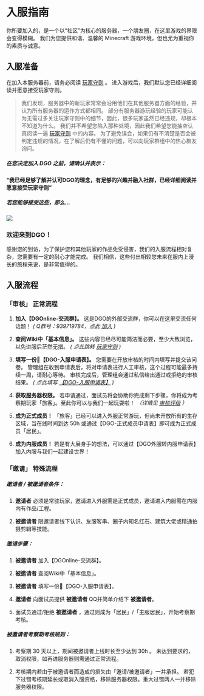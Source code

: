 <!-- docs/guide/join.md -->

# 入服指南

你所要加入的，是一个以“社区”为核心的服务器，一个朋友圈，在这里游戏的界限会变得模糊。
我们为您提供和谐、温馨的 Minecraft 游戏环境，但也尤为重视你的素质与诚意。



## 入服准备

在加入本服务器前，请务必阅读 [玩家守则](basic/information/rules.md) 。
进入游戏后，我们默认您已经详细阅读并愿意接受玩家守则。

> 我们发现，服务器中的新玩家常常会沿用他们在其他服务器方面的经验，并认为所有服务器的运作方式都相同。
部分有服务器游玩经验的玩家可能认为无需过多关注玩家守则中的细节，因此，很多玩家虽然已经违规，却根本不知道为什么。
我们并不希望您陷入那种处境，因此我们希望您能抽空认真阅读一遍 [玩家守则](basic/information/rules.md) 中的内容。
为了避免误会，如果仍有不清楚是否会被判定违规的情况，在了解后仍有不懂的问题，可以向玩家群组中的热心群友询问。

##### 在您决定加入 DGO 之前，请确认并表示：

 **“我已经足够了解并认可DGO的理念，有足够的兴趣并融入社群，已经详细阅读并愿意接受玩家守则”** 

##### 若您能够接受这些，那么…

![](http://39.100.70.44:8000/images/index_rotation_pic1.jpg)

### 欢迎来到DGO！

感谢您的到访，为了保护您和其他玩家的作品免受侵害，我们的入服流程相对复杂，您需要有一定的耐心才能完成。
我们相信，这些付出相较您未来在服内上漫长的旅程来说，是非常值得的。





## 入服流程

### 「审核」 正常流程

1. **加入【DGOnline-交流群】。**
这是DGO的外部交流群，你可以在这里交流任何话题！
 *( Q群号：939719784，点此 [加入](https://jq.qq.com/?_wv=1027&k=fLYVZmGj) )*

2. **查阅Wiki中「基本信息」。**
这些内容已经尽可能简洁而必要，至少大致浏览，以免进服后茫然无措。
 *( 点此跳转 [玩家守则](basic/information/rules.md) )*

3. **填写一份📰【DGO-入服申请表】。**
您需要在开放审核的时间内填写并提交该问卷。
管理组在收到申请表后，将对申请表进行人工审核，这个过程可能最多持续一周，请耐心等待。
审核完成后，管理组会通过私信给出通过或拒绝的审核结果。
 *( 点此填写 [【DGO-入服申请表】](https://wj.qq.com/s2/5534523/a1b2/) )*

4. **获取服务器权限。**
若申请通过，面试员将会协助你完成剩下步骤，你将成为考察期玩家「旅客」。至此你可以与我们一起玩耍啦！
 *（详情见 [审核评级](guide/join/reviewScore.md) ）* 

1. **成为正式成员！**
「旅客」已经可以进入外服正常游玩，但尚未开放所有的生存区域，当在线时间到达 50h 或通过【DGO-正式成员申请表】即可成为正式成员「居民」。

6. **成为内服成员！**
若是有大展身手的想法，可以通过【DGO外服转内服申请表】加入内服与我们一起建设世界！

### 「邀请」 特殊流程

##### 邀请者 / 被邀请者条件：

1. **邀请者** 必须是常驻玩家，邀请进入外服需是正式成员，邀请进入内服需在内服内有作品/工程。

2. **被邀请者** 限邀请者线下认识、友服客串、圈子内知名红石、建筑大佬或精通拍摄剪辑等技能。

##### 邀请步骤：

1. **被邀请者** 加入【DGOnline-交流群】。

2. **被邀请者** 查阅Wiki中「基本信息」。
   
3. **被邀请者** 填写一份📰【DGO-入服申请表】。

4. **邀请者** 向面试员提供 **被邀请者** QQ并简单介绍下 **被邀请者**。

5. 面试员通过/拒绝 **被邀请者** ，通过则成为「居民」/「主服居民」，开始考察期考核。

##### 被邀请者考察期考核规则：

1. 考察期 30 天以上，期间被邀请者上线时长至少达到 30h 。
未达到要求的，取消权限，如再进服务器则需通过正常流程。

2. 考核期内若由于被邀请者而造成的损失由「邀请/被邀请者」一并承担。
若犯下过错考核期延长或取消入服资格，移除服务器权限。重大过错两人一并移除服务器权限。

